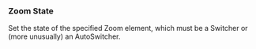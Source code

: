 ### Zoom State

Set the state of the specified Zoom element, which must be a Switcher or
(more unusually) an AutoSwitcher.
